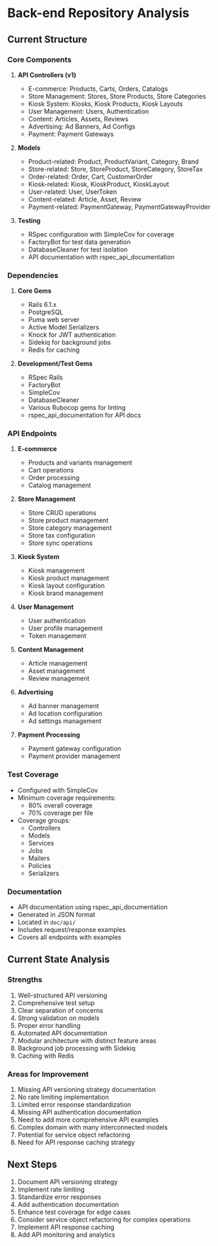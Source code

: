 # Back-end Repository Analysis

## Current Structure

### Core Components
1. **API Controllers (v1)**
   - E-commerce: Products, Carts, Orders, Catalogs
   - Store Management: Stores, Store Products, Store Categories
   - Kiosk System: Kiosks, Kiosk Products, Kiosk Layouts
   - User Management: Users, Authentication
   - Content: Articles, Assets, Reviews
   - Advertising: Ad Banners, Ad Configs
   - Payment: Payment Gateways

2. **Models**
   - Product-related: Product, ProductVariant, Category, Brand
   - Store-related: Store, StoreProduct, StoreCategory, StoreTax
   - Order-related: Order, Cart, CustomerOrder
   - Kiosk-related: Kiosk, KioskProduct, KioskLayout
   - User-related: User, UserToken
   - Content-related: Article, Asset, Review
   - Payment-related: PaymentGateway, PaymentGatewayProvider

3. **Testing**
   - RSpec configuration with SimpleCov for coverage
   - FactoryBot for test data generation
   - DatabaseCleaner for test isolation
   - API documentation with rspec_api_documentation

### Dependencies
1. **Core Gems**
   - Rails 6.1.x
   - PostgreSQL
   - Puma web server
   - Active Model Serializers
   - Knock for JWT authentication
   - Sidekiq for background jobs
   - Redis for caching

2. **Development/Test Gems**
   - RSpec Rails
   - FactoryBot
   - SimpleCov
   - DatabaseCleaner
   - Various Rubocop gems for linting
   - rspec_api_documentation for API docs

### API Endpoints
1. **E-commerce**
   - Products and variants management
   - Cart operations
   - Order processing
   - Catalog management

2. **Store Management**
   - Store CRUD operations
   - Store product management
   - Store category management
   - Store tax configuration
   - Store sync operations

3. **Kiosk System**
   - Kiosk management
   - Kiosk product management
   - Kiosk layout configuration
   - Kiosk brand management

4. **User Management**
   - User authentication
   - User profile management
   - Token management

5. **Content Management**
   - Article management
   - Asset management
   - Review management

6. **Advertising**
   - Ad banner management
   - Ad location configuration
   - Ad settings management

7. **Payment Processing**
   - Payment gateway configuration
   - Payment provider management

### Test Coverage
- Configured with SimpleCov
- Minimum coverage requirements:
  - 80% overall coverage
  - 70% coverage per file
- Coverage groups:
  - Controllers
  - Models
  - Services
  - Jobs
  - Mailers
  - Policies
  - Serializers

### Documentation
- API documentation using rspec_api_documentation
- Generated in JSON format
- Located in `doc/api/`
- Includes request/response examples
- Covers all endpoints with examples

## Current State Analysis

### Strengths
1. Well-structured API versioning
2. Comprehensive test setup
3. Clear separation of concerns
4. Strong validation on models
5. Proper error handling
6. Automated API documentation
7. Modular architecture with distinct feature areas
8. Background job processing with Sidekiq
9. Caching with Redis

### Areas for Improvement
1. Missing API versioning strategy documentation
2. No rate limiting implementation
3. Limited error response standardization
4. Missing API authentication documentation
5. Need to add more comprehensive API examples
6. Complex domain with many interconnected models
7. Potential for service object refactoring
8. Need for API response caching strategy

## Next Steps
1. Document API versioning strategy
2. Implement rate limiting
3. Standardize error responses
4. Add authentication documentation
5. Enhance test coverage for edge cases
6. Consider service object refactoring for complex operations
7. Implement API response caching
8. Add API monitoring and analytics 